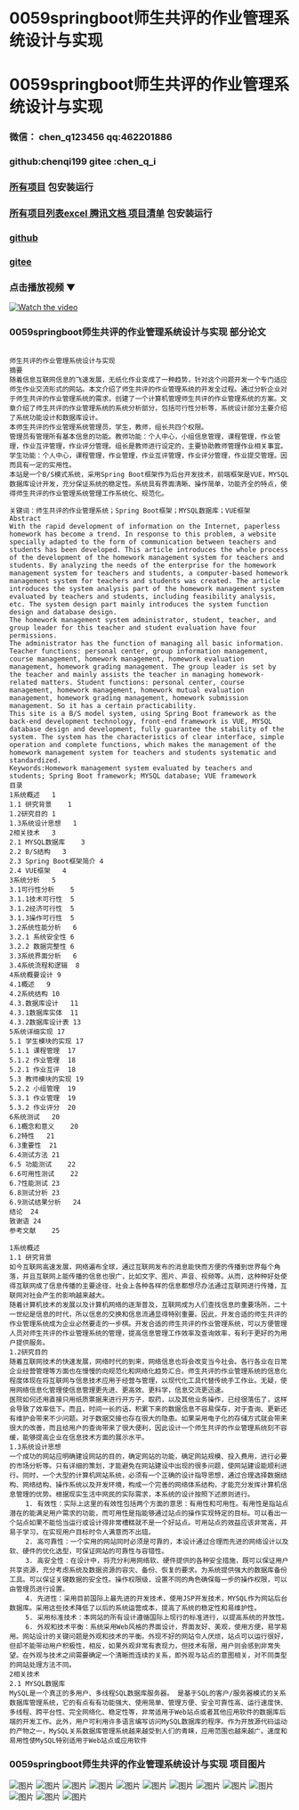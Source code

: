 # 0059springboot师生共评的作业管理系统设计与实现


# 0059springboot师生共评的作业管理系统设计与实现

### 微信： chen_q123456  qq:462201886
### github:chenqi199 gitee :chen_q_i

### [所有项目](https://github.com/GraduationProject-springboot/allSpringbootProjects) 包安装运行

### [所有项目列表excel 腾讯文档 项目清单](https://docs.qq.com/sheet/DSHRFSVZ5aEVYT3N3?tab=BB08J2) 包安装运行

### [github](https://chenqi199.github.io)

### [gitee](https://gitee.com/chen_q_i)

### 点击播放视频 ▼
[![Watch the video](https://i.sstatic.net/Vp2cE.png)](https://player.bilibili.com/player.html?isOutside=true&aid=BV16ia6epENY&bvid=BV16ia6epENY&cid=500001610574931&p=60)



### 0059springboot师生共评的作业管理系统设计与实现 部分论文
```

﻿师生共评的作业管理系统设计与实现
摘要
随着信息互联网信息的飞速发展，无纸化作业变成了一种趋势，针对这个问题开发一个专门适应师生作业交流形式的网站。本文介绍了师生共评的作业管理系统的开发全过程。通过分析企业对于师生共评的作业管理系统的需求，创建了一个计算机管理师生共评的作业管理系统的方案。文章介绍了师生共评的作业管理系统的系统分析部分，包括可行性分析等，系统设计部分主要介绍了系统功能设计和数据库设计。
本师生共评的作业管理系统管理员，学生，教师，组长共四个权限。
管理员有管理所有基本信息的功能。教师功能：个人中心，小组信息管理，课程管理，作业管理，作业互评管理，作业评分管理。组长是教师进行设定的，主要协助教师管理作业相关事宜。学生功能：个人中心，课程管理，作业管理，作业互评管理，作业评分管理，作业提交管理。因而具有一定的实用性。
本站是一个B/S模式系统，采用Spring Boot框架作为后台开发技术，前端框架是VUE，MYSQL数据库设计开发，充分保证系统的稳定性。系统具有界面清晰、操作简单，功能齐全的特点，使得师生共评的作业管理系统管理工作系统化、规范化。

关键词：师生共评的作业管理系统；Spring Boot框架；MYSQL数据库；VUE框架
Abstract
With the rapid development of information on the Internet, paperless homework has become a trend. In response to this problem, a website specially adapted to the form of communication between teachers and students has been developed. This article introduces the whole process of the development of the homework management system for teachers and students. By analyzing the needs of the enterprise for the homework management system for teachers and students, a computer-based homework management system for teachers and students was created. The article introduces the system analysis part of the homework management system evaluated by teachers and students, including feasibility analysis, etc. The system design part mainly introduces the system function design and database design.
The homework management system administrator, student, teacher, and group leader for this teacher and student evaluation have four permissions.
The administrator has the function of managing all basic information. Teacher functions: personal center, group information management, course management, homework management, homework evaluation management, homework grading management. The group leader is set by the teacher and mainly assists the teacher in managing homework-related matters. Student functions: personal center, course management, homework management, homework mutual evaluation management, homework grading management, homework submission management. So it has a certain practicability.
This site is a B/S model system, using Spring Boot framework as the back-end development technology, front-end framework is VUE, MYSQL database design and development, fully guarantee the stability of the system. The system has the characteristics of clear interface, simple operation and complete functions, which makes the management of the homework management system for teachers and students systematic and standardized.
Keywords:Homework management system evaluated by teachers and students; Spring Boot framework; MYSQL database; VUE framework
目录
1系统概述	1
1.1 研究背景	1
1.2研究目的	1
1.3系统设计思想	1
2相关技术	3
2.1 MYSQL数据库	3
2.2 B/S结构	3
2.3 Spring Boot框架简介	4
2.4 VUE框架	4
3系统分析	5
3.1可行性分析	5
3.1.1技术可行性	5
3.1.2经济可行性	5
3.1.3操作可行性	5
3.2系统性能分析	6
3.2.1 系统安全性	6
3.2.2 数据完整性	6
3.3系统界面分析	6
3.4系统流程和逻辑	8
4系统概要设计	9
4.1概述	9
4.2系统结构	10
4.3.数据库设计	11
4.3.1数据库实体	11
4.3.2数据库设计表	13
5系统详细实现	17
5.1 学生模块的实现	17
5.1.1 课程管理	17
5.1.2 作业管理	18
5.2.1 作业互评	18
5.3 教师模块的实现	19
5.2.2 小组管理	19
5.3.1 作业管理	19
5.3.2 作业评分	20
6系统测试	20
6.1概念和意义	20
6.2特性	21
6.3重要性	21
6.4测试方法	21
6.5 功能测试	22
6.6可用性测试	22
6.7性能测试	23
6.8测试分析	23
6.9测试结果分析	24
结论	24
致谢语	24
参考文献	25

1系统概述
1.1 研究背景
如今互联网高速发展，网络遍布全球，通过互联网发布的消息能快而方便的传播到世界每个角落，并且互联网上能传播的信息也很广，比如文字、图片、声音、视频等。从而，这种种好处使得互联网成了信息传播的主要途径，社会上各种各样的信息都想尽办法通过互联网进行传播，互联网对社会产生的影响越来越大。
随着计算机技术的发展以及计算机网络的逐渐普及，互联网成为人们查找信息的重要场所，二十一世纪是信息的时代，所以信息的交换和信息流通显得特别重要。因此，开发合适的师生共评的作业管理系统成为企业必然要走的一步棋。开发合适的师生共评的作业管理系统，可以方便管理人员对师生共评的作业管理系统的管理，提高信息管理工作效率及查询效率，有利于更好的为用户提供服务。
1.2研究目的
随着互联网技术的快速发展，网络时代的到来，网络信息也将会改变当今社会。各行各业在日常企业经营管理等方面也在慢慢的向规范化和网络化趋势汇合。师生共评的作业管理系统的信息化程度体现在将互联网与信息技术应用于经营与管理，以现代化工具代替传统手工作业。无疑，使用网络信息化管理使信息管理更先进、更高效、更科学，信息交流更迅速。
医院如何还用直接只用纸质票据来进行开方子，取药，以及其他业务操作，已经很落伍了，这样会导致了效率低下。而且，时间一长的话，积累下来的数据信息不容易保存，对于查询、更新还有维护会带来不少问题。对于数据交接也存在很大的隐患。如果采用电子化的存储方式就会带来很大的改善，而且给用户的查询带来了很大便利，因此设计一个师生共评的作业管理系统刻不容缓，能够提高企业在信息技术方面的展示水平。
1.3系统设计思想
一个成功的网站应明确建设网站的目的，确定网站的功能，确定网站规模、投入费用，进行必要的市场分析等。只有详细的策划，才能避免在网站建设中出现的很多问题，使网站建设能顺利进行。同时，一个大型的计算机网站系统，必须有一个正确的设计指导思想，通过合理选择数据结构、网络结构、操作系统以及开发环境，构成一个完善的网络体系结构，才能充分发挥计算机信息管理的优势。根据现实生活中网民的实际需求，本系统的设计按照下述原则进行。
    1. 有效性：实际上这里的有效性包括两个方面的意思：有用性和可用性。有用性是指站点潜在的能满足用户需求的功能，而可用性是指能够通过站点的操作实现特定的目标。可以看出一个站点如果不能恰当运行或设计得非常槽糕就不是一个好站点。可用站点的效益应该非常高，并易于学习，在实现用户目标时令人满意而不出错。
    2. 高可靠性：一个实用的网站同时必须是可靠的，本设计通过合理而先进的网络设计以及软、硬件的优化选型，可保证网站的可靠性与容错性。
    3. 高安全性：在设计中，将充分利用网络软、硬件提供的各种安全措施，既可以保证用户共享资源，充分考虑系统及数据资源的容灾、备份、恢复的要求。为系统提供强大的数据库备份工具。可以保证关键数据的安全性。操作权限级，设置不同的角色确保每一步的操作权限，可以由管理员进行设置。
    4. 先进性：采用目前国际上最先进的开发技术，使用JSP开发技术，MYSQL作为网站后台数据库。采用这些技术降低了以后的系统运营成本，提高了系统的稳定性和易维护性。
    5. 采用标准技术：本网站的所有设计遵循国际上现行的标准进行，以提高系统的开放性。
    6. 外观和技术平衡：系统采用Web风格的界面设计，界面友好、美观，使用方便，易学易用。网站设计的关键问题是外观和技术的平衡。外现不好的网站令人厌烦，站点可以运行很好，但却不能带动用户积极性，相反，如果外观非常有表现力，但技术有限，用户则会感到非常失望。在外观与技术之间需要确定一个清晰而连续的关系，即外观与站点的意图相关，对不同类型的网站处理方法不同。
2相关技术
2.1 MYSQL数据库
MySQL是一个真正的多用户、多线程SQL数据库服务器。 是基于SQL的客户/服务器模式的关系数据库管理系统，它的有点有有功能强大、使用简单、管理方便、安全可靠性高、运行速度快、多线程、跨平台性、完全网络化、稳定性等，非常适用于Web站点或者其他应用软件的数据库后端的开发工作。此外，用户可利用许多语言编写访问MySQL数据库的程序。作为开放源代码运动的产物之一，MySQL关系数据库管理系统越来越受到人们的青睐，应用范围也越来越广。速度和易用性使MySQL特别适用于Web站点或应用软件

```
### 0059springboot师生共评的作业管理系统设计与实现 项目图片
![图片](/images/0059springbootimg_001.jpg)
![图片](/images/0059springbootimg_003.jpg)
![图片](/images/0059springbootimg_002.jpg)
![图片](/images/0059springbootimg_012.jpg)
![图片](/images/0059springbootimg_006.jpg)
![图片](/images/0059springbootimg_007.jpg)
![图片](/images/0059springbootimg_013.jpg)
![图片](/images/0059springbootimg_005.jpg)
![图片](/images/0059springbootimg_011.jpg)
![图片](/images/0059springbootimg_010.jpg)
![图片](/images/0059springbootimg_004.jpg)
![图片](/images/0059springbootimg_009.jpg)
![图片](/images/0059springbootimg_008.jpg)








